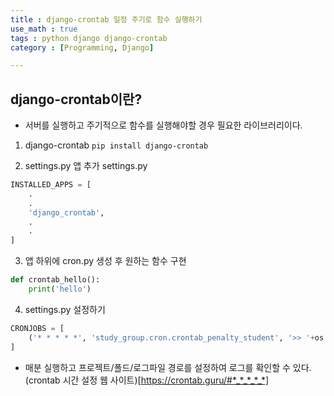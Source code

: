 ```yaml
---
title : django-crontab 일정 주기로 함수 실행하기
use_math : true
tags : python django django-crontab
category : [Programming, Django]

---
```


## django-crontab이란?
- 서버를 실행하고 주기적으로 함수를 실행해야할 경우 필요한 라이브러리이다.

1. django-crontab
`pip install django-crontab`

2. settings.py 앱 추가
settings.py
```python
INSTALLED_APPS = [
    .
    .
    'django_crontab',
    .
    .
]
```

3. 앱 하위에 cron.py 생성 후 원하는 함수 구현
```python
def crontab_hello():
    print('hello')
```

4. settings.py 설정하기
```python
CRONJOBS = [
    ('* * * * *', 'study_group.cron.crontab_penalty_student', '>> '+os.path.join(BASE_DIR, 'stady/log/cron.log')),
]
```
- 매분 실행하고 프로젝트/폴드/로그파일 경로를 설정하여 로그를 확인할 수 있다.
(crontab 시간 설정 웹 사이트)[https://crontab.guru/#*_*_*_*_*]
